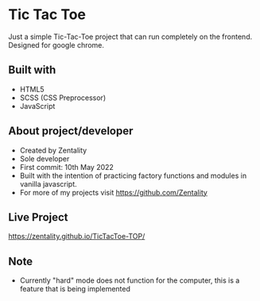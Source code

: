 # Tic Tac Toe
Just a simple Tic-Tac-Toe project that can run completely on the frontend. Designed for google chrome.

## Built with
* HTML5
* SCSS (CSS Preprocessor)
* JavaScript

## About project/developer
* Created by Zentality
* Sole developer
* First commit: 10th May 2022
* Built with the intention of practicing factory functions and modules in vanilla javascript.
* For more of my projects visit https://github.com/Zentality

## Live Project
https://zentality.github.io/TicTacToe-TOP/

## Note
* Currently "hard" mode does not function for the computer, this is a feature that is being implemented
